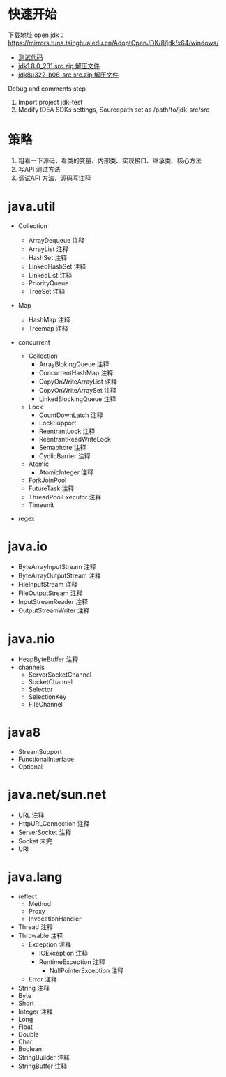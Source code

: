
# 快速开始

下载地址 open jdk：
https://mirrors.tuna.tsinghua.edu.cn/AdoptOpenJDK/8/jdk/x64/windows/

- [测试代码](https://github.com/Jamie956/jdk-src/tree/main/jdk-test)
- [jdk1.8.0_231  src.zip 解压文件](https://github.com/Jamie956/jdk-src/tree/main/jdk8u231-src)
- [jdk8u322-b06-src  src.zip 解压文件](https://github.com/Jamie956/jdk-src/tree/main/jdk8u322-b06-src)



Debug and comments step

1. Import project jdk-test
2. Modify IDEA SDKs settings, Sourcepath set as /path/to/jdk-src/src



# 策略
1. 粗看一下源码，看类的变量、内部类、实现接口、继承类、核心方法
2. 写API 测试方法
3. 调试API 方法，源码写注释



# java.util

- Collection
  - ArrayDequeue 注释
  - ArrayList 注释
  - HashSet 注释
  - LinkedHashSet 注释
  - LinkedList 注释
  - PriorityQueue
  - TreeSet 注释
- Map
  - HashMap 注释
  - Treemap 注释

- concurrent
  - Collection
    - ArrayBlokingQueue 注释
    - ConcurrentHashMap 注释
    - CopyOnWriteArrayList 注释
    - CopyOnWriteArraySet 注释
    - LinkedBlockingQueue 注释
  - Lock
    - CountDownLatch 注释
    - LockSupport
    - ReentrantLock 注释
    - ReentrantReadWriteLock
    - Semaphore 注释
    - CyclicBarrier 注释
  - Atomic
    - AtomicInteger 注释
  - ForkJoinPool
  - FutureTask 注释
  - ThreadPoolExecutor 注释
  - Timeunit
- regex



# java.io

- ByteArrayInputStream 注释
- ByteArrayOutputStream 注释
- FileInputStream 注释
- FileOutputStream 注释
- InputStreamReader 注释
- OutputStreamWriter 注释



# java.nio

- HeapByteBuffer 注释
- channels
  - ServerSocketChannel
  - SocketChannel
  - Selector
  - SelectionKey
  - FileChannel



# java8

- StreamSupport
- FunctionalInterface
- Optional



# java.net/sun.net

- URL 注释
- HttpURLConnection 注释
- ServerSocket 注释
- Socket 未完
- URI



# java.lang

- reflect
  - Method
  - Proxy
  - InvocationHandler
- Thread 注释
- Throwable 注释
  - Exception 注释
    - IOException 注释
    - RuntimeException 注释
      - NullPointerException 注释
  - Error 注释
- String 注释
- Byte
- Short
- Integer 注释
- Long
- Float
- Double
- Char
- Boolean
- StringBuilder 注释
- StringBuffer 注释











































